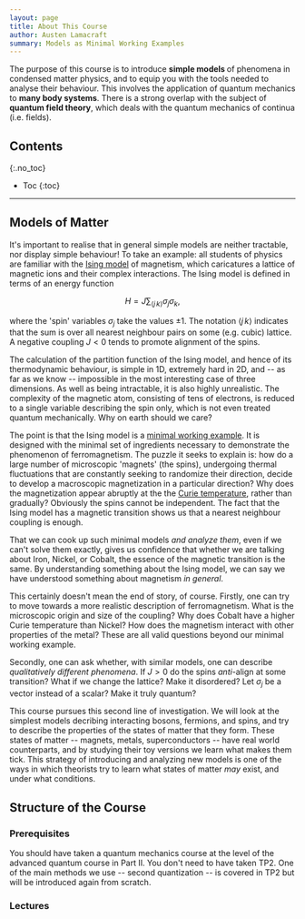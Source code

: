 ```yaml
---
layout: page
title: About This Course
author: Austen Lamacraft
summary: Models as Minimal Working Examples
---
```


<p class="message">
The purpose of this course is to introduce <strong>simple models </strong> of phenomena in condensed matter physics, and to equip you with the tools needed to analyse their behaviour. This involves the application of quantum mechanics to <strong>many body systems</strong>. There is a strong overlap with the subject of  <strong>quantum field theory</strong>, which deals with the quantum mechanics of continua (i.e. fields).
</p>


## Contents
{:.no_toc}

* Toc
{:toc}

---



## Models of Matter

It's important to realise that in general simple models are neither tractable, nor display simple behaviour! To take an example: all students of physics are familiar with the [Ising model](https://en.wikipedia.org/wiki/Ising_model) of magnetism, which caricatures a lattice of magnetic ions and their complex interactions. The Ising model is defined in terms of an energy function

$$
H = J\sum_{\langle j\,k\rangle} \sigma_j \sigma_k,
\label{spin_ising}
$$

where the 'spin' variables $\sigma_j$ take the values $\pm 1$. The notation ${\langle j\,k\rangle}$ indicates that the sum is over all nearest neighbour pairs on some (e.g. cubic) lattice. A negative coupling $J<0$ tends to promote alignment of the spins.

The calculation of the partition function of the Ising model, and hence of its thermodynamic behaviour, is simple in 1D, extremely hard in 2D, and -- as far as we know -- impossible in the most interesting case of three dimensions. As well as being intractable, it is also highly unrealistic. The complexity of the magnetic atom, consisting of tens of electrons, is reduced to a single variable describing the spin only, which is not even treated quantum mechanically.  Why on earth should we care?

The point is that the Ising model is a [minimal working example](https://en.wikipedia.org/wiki/Minimal_Working_Example). It is designed with the minimal set of ingredients necessary to demonstrate the phenomenon of ferromagnetism. The puzzle it seeks to explain is: how do a large number of microscopic 'magnets' (the spins), undergoing thermal fluctuations that are constantly seeking to randomize their direction, decide to develop a macroscopic magnetization in a particular direction?  Why does the magnetization appear abruptly at the the [Curie temperature](https://en.wikipedia.org/wiki/Curie_temperature), rather than gradually? Obviously the spins cannot be independent. The fact that the Ising model has a magnetic transition shows us that a nearest neighbour coupling is enough.

That we can cook up such minimal models _and analyze them_, even if we can't solve them exactly, gives us confidence that whether we are talking about Iron, Nickel, or Cobalt, the essence of the magnetic transition is the same. By understanding something about the Ising model, we can say we have understood something about magnetism _in general_.

This certainly doesn't mean the end of story, of course. Firstly, one can try to move towards a more realistic description of ferromagnetism. What is the microscopic origin and size of the coupling? Why does Cobalt have a higher Curie temperature than Nickel? How does the magnetism interact with other properties of the metal? These are all valid questions beyond our minimal working example.

Secondly, one can ask whether, with similar models, one can describe _qualitatively different phenomena_. If $J>0$ do the spins _anti_-align at some transition? What if we change the lattice? Make it disordered? Let $\sigma_j$ be a vector instead of a scalar? Make it truly quantum?

This course pursues this second line of investigation. We will look at the simplest models decribing interacting bosons, fermions, and spins, and try to describe the properties of the states of matter that they form. These states of matter -- magnets, metals, superconductors -- have real world counterparts, and by studying their toy versions we learn what makes them tick. This strategy of introducing and analyzing new models is one of the ways in which theorists try to learn what states of matter _may_ exist, and under what conditions.

## Structure of the Course

### Prerequisites

You should have taken a quantum mechanics course at the level of the advanced quantum course in Part II. You don't need to have taken TP2. One of the main methods we use -- second quantization -- is covered in TP2 but will be introduced again from scratch.


### Lectures

